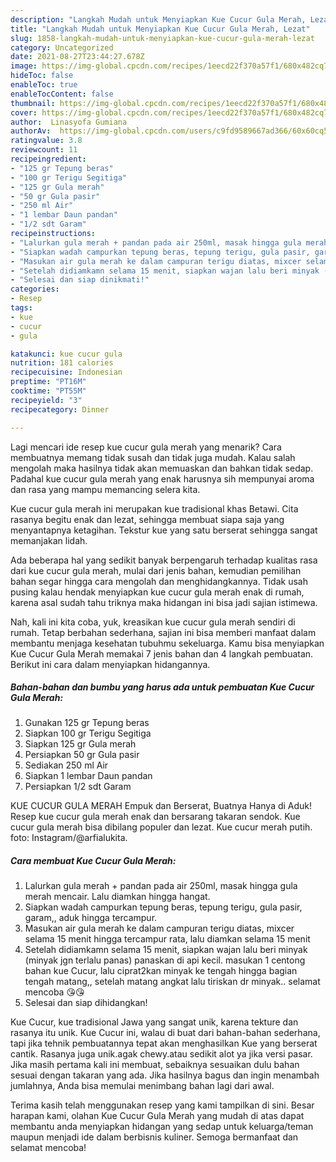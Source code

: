 ```yaml
---
description: "Langkah Mudah untuk Menyiapkan Kue Cucur Gula Merah, Lezat"
title: "Langkah Mudah untuk Menyiapkan Kue Cucur Gula Merah, Lezat"
slug: 1858-langkah-mudah-untuk-menyiapkan-kue-cucur-gula-merah-lezat
category: Uncategorized
date: 2021-08-27T23:44:27.678Z
image: https://img-global.cpcdn.com/recipes/1eecd22f370a57f1/680x482cq70/kue-cucur-gula-merah-foto-resep-utama.jpg
hideToc: false
enableToc: true
enableTocContent: false
thumbnail: https://img-global.cpcdn.com/recipes/1eecd22f370a57f1/680x482cq70/kue-cucur-gula-merah-foto-resep-utama.jpg
cover: https://img-global.cpcdn.com/recipes/1eecd22f370a57f1/680x482cq70/kue-cucur-gula-merah-foto-resep-utama.jpg
author:  Linasyofa Gumiana
authorAv:  https://img-global.cpcdn.com/users/c9fd9589667ad366/60x60cq50/avatar.jpg
ratingvalue: 3.8
reviewcount: 11
recipeingredient:
- "125 gr Tepung beras"
- "100 gr Terigu Segitiga"
- "125 gr Gula merah"
- "50 gr Gula pasir"
- "250 ml Air"
- "1 lembar Daun pandan"
- "1/2 sdt Garam"
recipeinstructions:
- "Lalurkan gula merah + pandan pada air 250ml, masak hingga gula merah mencair. Lalu diamkan hingga hangat."
- "Siapkan wadah campurkan tepung beras, tepung terigu, gula pasir, garam,, aduk hingga tercampur."
- "Masukan air gula merah ke dalam campuran terigu diatas, mixcer selama 15 menit hingga tercampur rata, lalu diamkan selama 15 menit"
- "Setelah didiamkamn selama 15 menit, siapkan wajan lalu beri minyak (minyak jgn terlalu panas) panaskan di api kecil. masukan 1 centong bahan kue Cucur, lalu ciprat2kan minyak ke tengah hingga bagian tengah matang,, setelah matang angkat lalu tiriskan dr minyak.. selamat mencoba 😘😘"
- "Selesai dan siap dinikmati!"
categories:
- Resep
tags:
- kue
- cucur
- gula

katakunci: kue cucur gula 
nutrition: 181 calories
recipecuisine: Indonesian
preptime: "PT16M"
cooktime: "PT55M"
recipeyield: "3"
recipecategory: Dinner

---
```



Lagi mencari ide resep kue cucur gula merah yang menarik? Cara membuatnya memang tidak susah dan tidak juga mudah. Kalau salah mengolah maka hasilnya tidak akan memuaskan dan bahkan tidak sedap. Padahal kue cucur gula merah yang enak harusnya sih mempunyai aroma dan rasa yang mampu memancing selera kita.


Kue cucur gula merah ini merupakan kue tradisional khas Betawi. Cita rasanya begitu enak dan lezat, sehingga membuat siapa saja yang menyantapnya ketagihan. Tekstur kue yang satu berserat sehingga sangat memanjakan lidah.

Ada beberapa hal yang sedikit banyak berpengaruh terhadap kualitas rasa dari kue cucur gula merah, mulai dari jenis bahan, kemudian pemilihan bahan segar hingga cara mengolah dan menghidangkannya. Tidak usah pusing kalau hendak menyiapkan kue cucur gula merah enak di rumah, karena asal sudah tahu triknya maka hidangan ini bisa jadi sajian istimewa.


Nah, kali ini kita coba, yuk, kreasikan kue cucur gula merah sendiri di rumah. Tetap berbahan sederhana, sajian ini bisa memberi manfaat dalam membantu menjaga kesehatan tubuhmu sekeluarga. Kamu bisa menyiapkan Kue Cucur Gula Merah memakai 7 jenis bahan dan 4 langkah pembuatan. Berikut ini cara dalam menyiapkan hidangannya.

<!--inarticleads1-->

##### Bahan-bahan dan bumbu yang harus ada untuk pembuatan Kue Cucur Gula Merah:

1. Gunakan 125 gr Tepung beras
1. Siapkan 100 gr Terigu Segitiga
1. Siapkan 125 gr Gula merah
1. Persiapkan 50 gr Gula pasir
1. Sediakan 250 ml Air
1. Siapkan 1 lembar Daun pandan
1. Persiapkan 1/2 sdt Garam


KUE CUCUR GULA MERAH Empuk dan Berserat, Buatnya Hanya di Aduk! Resep kue cucur gula merah enak dan bersarang takaran sendok. Kue cucur gula merah bisa dibilang populer dan lezat. Kue cucur merah putih. foto: Instagram/@arfialukita. 

<!--inarticleads2-->

##### Cara membuat Kue Cucur Gula Merah:

1. Lalurkan gula merah + pandan pada air 250ml, masak hingga gula merah mencair. Lalu diamkan hingga hangat.
1. Siapkan wadah campurkan tepung beras, tepung terigu, gula pasir, garam,, aduk hingga tercampur.
1. Masukan air gula merah ke dalam campuran terigu diatas, mixcer selama 15 menit hingga tercampur rata, lalu diamkan selama 15 menit
1. Setelah didiamkamn selama 15 menit, siapkan wajan lalu beri minyak (minyak jgn terlalu panas) panaskan di api kecil. masukan 1 centong bahan kue Cucur, lalu ciprat2kan minyak ke tengah hingga bagian tengah matang,, setelah matang angkat lalu tiriskan dr minyak.. selamat mencoba 😘😘
1. Selesai dan siap dihidangkan!

Kue Cucur, kue tradisional Jawa yang sangat unik, karena tekture dan rasanya itu unik. Kue Cucur ini, walau di buat dari bahan-bahan sederhana, tapi jika tehnik pembuatannya tepat akan menghasilkan Kue yang berserat cantik. Rasanya juga unik.agak chewy.atau sedikit alot ya jika versi pasar. Jika masih pertama kali ini membuat, sebaiknya sesuaikan dulu bahan sesuai dengan takaran yang ada. Jika hasilnya bagus dan ingin menambah jumlahnya, Anda bisa memulai menimbang bahan lagi dari awal. 

Terima kasih telah menggunakan resep yang kami tampilkan di sini. Besar harapan kami, olahan Kue Cucur Gula Merah yang mudah di atas dapat membantu anda menyiapkan hidangan yang sedap untuk keluarga/teman maupun menjadi ide dalam berbisnis kuliner. Semoga bermanfaat dan selamat mencoba!
